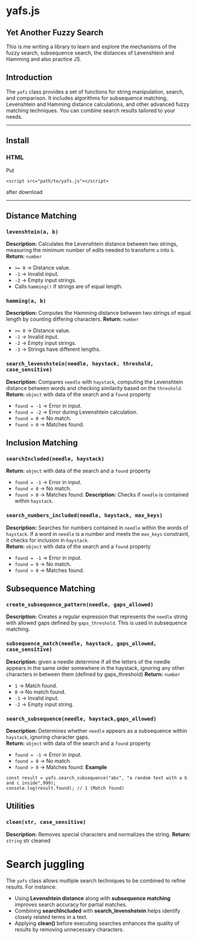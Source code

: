 # yafs.js
## Yet Another Fuzzy Search

This is me writing a library to learn and explore the mechanisms of the fuzzy search, subsequence search, the distances of Levenshtein and Hamming and also practice JS.

## Introduction
The `yafs` class provides a set of functions for string manipulation, search, and comparison. It includes algorithms for subsequence matching, Levenshtein and Hamming distance calculations, and other advanced fuzzy matching techniques.
You can combine search results tailored to your needs.

---
## Install
### HTML
Put
```
<script src="path/to/yafs.js"></script>
```
after download

---
## Distance Matching
### `levenshtein(a, b)`
**Description:** Calculates the Levenshtein distance between two strings, measuring the minimum number of edits needed to transform `a` into `b`.
**Return:** `number`  
- `>= 0` → Distance value.  
- `-1` → Invalid input.  
- `-2` → Empty input strings.  
- Calls `hamming()` if strings are of equal length.
### `hamming(a, b)`
**Description:** Computes the Hamming distance between two strings of equal length by counting differing characters.
**Return:** `number`  
- `>= 0` → Distance value.  
- `-1` → Invalid input.  
- `-2` → Empty input strings.  
- `-3` → Strings have different lengths.
### `search_levenshstein(needle, haystack, threshold, case_sensitive)`
**Description:** Compares `needle` with `haystack`, computing the Levenshtein distance between words and checking similarity based on the `threshold`.
**Return:** `object` with data of the search and a `found` property
- `found = -1` → Error in input.  
- `found = -2` → Error during Levenshtein calculation.  
- `found = 0` → No match.
- `found > 0` → Matches found.
## Inclusion Matching
### `searchIncluded(needle, haystack)`
**Return:** `object` with data of the search and a `found` property
- `found = -1` → Error in input.  
- `found = 0` → No match.
- `found > 0` → Matches found.
**Description:** Checks if `needle` is contained within `haystack`.
### `search_numbers_included(needle, haystack, max_keys)`
**Description:** Searches for numbers contained in `needle` within the words of `haystack`. If a word in `needle` is a number and meets the `max_keys` constraint, it checks for inclusion in `haystack`.  
**Return:** `object` with data of the search and a `found` property
- `found = -1` → Error in input.  
- `found = 0` → No match.
- `found > 0` → Matches found.
## Subsequence Matching
### `create_subsequence_pattern(needle, gaps_allowed)`
**Description:** Creates a regular expression that represents the `needle` string with allowed gaps defined by `gaps_threshold`. This is used in subsequence matching.
### `subsequence_match(needle, haystack, gaps_allowed, case_sensitive)`
**Description:** given a needle determine if all the letters of the needle appears in the same order somewhere in the haystack, ignoring any other characters in between them (defined by gaps_threshold)
**Return:** `number`  
- `1` → Match found.  
- `0` → No match found.  
- `-1` → Invalid input.  
- `-2` → Empty input string.
### `search_subsequence(needle, haystack,gaps_allowed)`
**Description:** Determines whether `needle` appears as a subsequence within `haystack`, ignoring character gaps.  
**Return:** `object` with data of the search and a `found` property
- `found = -1` → Error in input.  
- `found = 0` → No match.
- `found > 0` → Matches found.
**Example**
```
const result = yafs.search_subsequence("abc", "a random text with a b and c inside",999);
console.log(result.found); // 1 (Match found)
```
## Utilities
### `clean(str, case_sensitive)`
**Description:** Removes special characters and normalizes the string.
**Return:** `string` str cleaned
# Search juggling
The `yafs` class allows multiple search techniques to be combined to refine results. For instance:
- Using **Levenshtein distance** along with **subsequence matching** improves search accuracy for partial matches.
- Combining **searchIncluded** with **search_levenshstein** helps identify closely related terms in a text.
- Applying **clean()** before executing searches enhances the quality of results by removing unnecessary characters.
